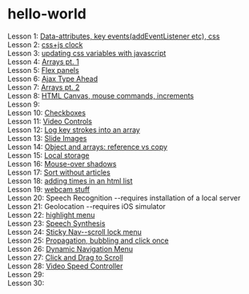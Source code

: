 # hello-world 

Lesson 1: <a href="https://picojunior.github.io/hello-world/index-FINISHED.html">Data-attributes, key events(addEventListener etc), css</a>
<br/>Lesson 2: <a href="https://picojunior.github.io/hello-world/index-START2.html">css+js clock</a>
<br/>Lesson 3: <a href="https://picojunior.github.io/hello-world/index-START3.html">updating css variables with javascript</a>
<br/>Lesson 4: <a href="https://picojunior.github.io/hello-world/index-START4.html">Arrays pt. 1</a>
<br/>Lesson 5: <a href="https://picojunior.github.io/hello-world/index-START5.html">Flex panels</a>
<br/>Lesson 6: <a href="https://picojunior.github.io/hello-world/index-START6.html">Ajax Type Ahead</a>
<br/>Lesson 7: <a href="https://picojunior.github.io/hello-world/index-START7.html">Arrays pt. 2</a>
<br/>Lesson 8: <a href="https://picojunior.github.io/hello-world/index-START8.html">HTML Canvas, mouse commands, increments</a>
<br/>Lesson 9:
<br/>Lesson 10: <a href="https://picojunior.github.io/hello-world/index-START10.html">Checkboxes</a>
<br/>Lesson 11: <a href="https://picojunior.github.io/hello-world/11index.html">Video Controls</a>
<br/>Lesson 12: <a href="https://picojunior.github.io/hello-world/index-START12.html">Log key strokes into an array</a>
<br/>Lesson 13: <a href="https://picojunior.github.io/hello-world/index-START13.html">Slide Images</a>
<br/>Lesson 14:  <a href="https://picojunior.github.io/hello-world/index-START14.html">Object and arrays: reference vs copy</a>
<br/>Lesson 15: <a href="https://picojunior.github.io/hello-world/index-START15.html">Local storage</a>
<br/>Lesson 16: <a href="https://picojunior.github.io/hello-world/index-START16.html">Mouse-over shadows</a>
<br/>Lesson 17: <a href="https://picojunior.github.io/hello-world/index-START17.html">Sort without articles</a>
<br/>Lesson 18: <a href="https://picojunior.github.io/hello-world/index-FINISHED18.html">adding times in an html list</a>
<br/>Lesson 19: <a href="https://picojunior.github.io/hello-world/index19.html">webcam stuff</a>
<br/>Lesson 20: Speech Recognition  --requires installation of a local server
<br/>Lesson 21: Geolocation --requires iOS simulator
<br/>Lesson 22: <a href="https://picojunior.github.io/hello-world/index-FINISHED22.html">highlight menu</a>
<br/>Lesson 23: <a href="https://picojunior.github.io/hello-world/index-START23.html">Speech Synthesis</a>
<br/>Lesson 24: <a href="https://picojunior.github.io/hello-world/index-START24.html">Sticky Nav--scroll lock menu</a>
<br/>Lesson 25: <a href="https://picojunior.github.io/hello-world/index-START25.html">Propagation, bubbling and click once</a>
<br/>Lesson 26:  <a href="https://picojunior.github.io/hello-world/index-START26.html">Dynamic Navigation Menu</a>
<br/>Lesson 27: <a href="https://picojunior.github.io/hello-world/index-START27.html">Click and Drag to Scroll</a>
<br/>Lesson 28: <a href="https://picojunior.github.io/hello-world/index-START28.html">Video Speed Controller</a>
<br/>Lesson 29:
<br/>Lesson 30:
